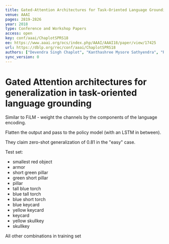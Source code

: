 ```yaml
---
title: Gated-Attention Architectures for Task-Oriented Language Grounding.
venue: AAAI
pages: 2819-2826
year: 2018
type: Conference and Workshop Papers
access: open
key: conf/aaai/ChaplotSPRS18
ee: https://www.aaai.org/ocs/index.php/AAAI/AAAI18/paper/view/17425
url: https://dblp.org/rec/conf/aaai/ChaplotSPRS18
authors: ["Devendra Singh Chaplot", "Kanthashree Mysore Sathyendra", "Rama Kumar Pasumarthi", "Dheeraj Rajagopal", "Ruslan Salakhutdinov"]
sync_version: 0
---
```

# Gated Attention architectures for generalization in task-oriented language grounding

Similar to FiLM - weight the channels by the components of the language encoding.

Flatten the output and pass to the policy model (with an LSTM in between).

They claim zero-shot generalization of 0.81 in the "easy" case.

Test set:

 * smallest red object
 * armor
 * short green pillar
 * green short pillar
 * pillar
 * tall blue torch
 * blue tall torch
 * blue short torch
 * blue keycard
 * yellow keycard
 * keycard
 * yellow skullkey
 * skullkey


All other combinations in training set